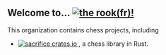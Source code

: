 ## Welcome to... [![the rook(fr)!](https://img.shields.io/badge/Github-The%20Rook!-blue?logo=github&style=flat-square)](https://github.com/fr-therook/)

This organization contains chess projects, including

* [
    ![sacrifice crates.io](
      https://img.shields.io/crates/v/sacrifice?color=red&label=crates.io%2Fsacrifice&style=flat-square
    )
  ](https://github.com/fr-therook/sacrifice/),
a chess library in Rust.
